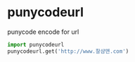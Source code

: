 punycodeurl
===========

punycode encode for url

```python
import punycodeurl
punycodeurl.get('http://www.찰샴맨.com')
```
